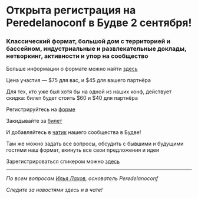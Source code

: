 # Открыта регистрация на **Peredelanoconf** в Будве 2 сентября!

### Классический формат, большой дом с территорией и бассейном, индустриальные и развлекательные доклады, нетворкинг, активности и упор на сообщество

Больше информации о формате можно найти [здесь](/./confs/standard.md)

Цена участия — $75 для вас, и $45 для вашего партнёра

Для тех, кто уже был хотя бы на одной из наших конф, действует скидка: билет будет стоить $60 и $40 для партнёра

Регистрируйтесь на [форме]( https://docs.google.com/forms/d/110AnBoeVtHR5eKXXlJl8IsDCX3mX7BCIcSSkywyEb08)

Закидывайте за [билет](/./guides/how-to-pay.md)

И добавляйтесь в [чатик]( https://t.me/peredelanoconf_montenegro) нашего сообщества в Будве! 

Там же можно задать все вопросы, обсудить с бывшими и будущими гостями наш формат, вкинуть все свои предложения и идеи

Зарегистрироваться спикером можно [здесь](/./guides/tech-speech.md)

---

_По всем вопросам [Илья Лахов](https://t.me/ilakhov), основатель Peredelanoconf_

_Следите за новостями здесь и в чате!_
